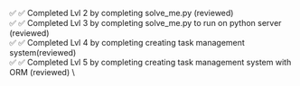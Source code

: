 ✅ ✅ Completed Lvl 2 by completing solve_me.py (reviewed) \
✅ ✅ Completed Lvl 3 by completing solve_me.py to run on python server (reviewed) \
✅ ✅ Completed Lvl 4 by completing creating task management system(reviewed) \
✅ ✅ Completed Lvl 5 by completing creating task management system with ORM (reviewed) \
